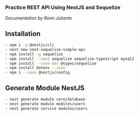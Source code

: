### Practice REST API Using NestJS and Sequelize

_Documentation by Romi Julianto_

## Installation

```bash
- npm i -g @nestjs/cli
- nest new nest-sequelize-simple-api
- npm install -g sequelize
- npm install --save sequelize sequelize-typescript mysql2
- npm install --save-dev @types/sequelize
- npm install dotenv --save
- npm i --save @nestjs/config
```

## Generate Module NestJS

```bash
- nest generate module core/database
- nest generate module modules/users
- nest generate service modules/users
```
